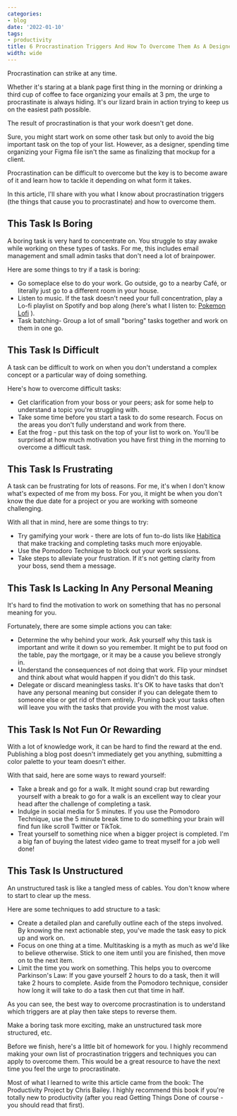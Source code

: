 ```yaml
---
categories:
- blog
date: '2022-01-10'
tags:
- productivity
title: 6 Procrastination Triggers And How To Overcome Them As A Designer
width: wide
---
```


Procrastination can strike at any time. 

Whether it's staring at a blank page first thing in the morning or drinking a third cup of coffee to face organizing your emails at 3 pm, the urge to procrastinate is always hiding. It's our lizard brain in action trying to keep us on the easiest path possible.

The result of procrastination is that your work doesn't get done. 

Sure, you might start work on some other task but only to avoid the big important task on the top of your list. However, as a designer, spending time organizing your Figma file isn't the same as finalizing that mockup for a client.

Procrastination can be difficult to overcome but the key is to become aware of it and learn how to tackle it depending on what form it takes. 

In this article, I'll share with you what I know about procrastination triggers (the things that cause you to procrastinate) and how to overcome them.


## This Task Is Boring

A boring task is very hard to concentrate on. You struggle to stay awake while working on these types of tasks. For me, this includes email management and small admin tasks that don't need a lot of brainpower.

Here are some things to try if a task is boring:

- Go someplace else to do your work. Go outside, go to a nearby Café, or literally just go to a different room in your house.
- Listen to music. If the task doesn't need your full concentration, play a Lo-fi playlist on Spotify and bop along (here's what I listen to: [Pokemon Lofi](https://open.spotify.com/playlist/59OrkYvGv0oM1KgPABU7nw?si=58639f8162ed4cd5) ).
- Task batching- Group a lot of small "boring" tasks together and work on them in one go.


## This Task Is Difficult

A task can be difficult to work on when you don't understand a complex concept or a particular way of doing something. 

Here's how to overcome difficult tasks:

- Get clarification from your boss or your peers; ask for some help to understand a topic you're struggling with.
- Take some time before you start a task to do some research. Focus on the areas you don't fully understand and work from there.
- Eat the frog - put this task on the top of your list to work on. You'll be surprised at how much motivation you have first thing in the morning to overcome a difficult task.


## This Task Is Frustrating

A task can be frustrating for lots of reasons. For me, it's when I don't know what's expected of me from my boss. For you, it might be when you don't know the due date for a project or you are working with someone challenging.

With all that in mind, here are some things to try:

- Try gamifying your work - there are lots of fun to-do lists like [Habitica](https://habitica.com/) that make tracking and completing tasks much more enjoyable.
- Use the Pomodoro Technique to block out your work sessions. 
- Take steps to alleviate your frustration. If it's not getting clarity from your boss, send them a message.

## This Task Is Lacking In Any Personal Meaning

It's hard to find the motivation to work on something that has no personal meaning for you.

Fortunately, there are some simple actions you can take:

- Determine the why behind your work. Ask yourself why this task is important and write it down so you remember. It might be to put food on the table, pay the mortgage, or it may be a cause you believe strongly in.
- Understand the consequences of not doing that work. Flip your mindset and think about what would happen if you didn't do this task. 
- Delegate or discard meaningless tasks. It's OK to have tasks that don't have any personal meaning but consider if you can delegate them to someone else or get rid of them entirely. Pruning back your tasks often will leave you with the tasks that provide you with the most value.


## This Task Is Not Fun Or Rewarding

With a lot of knowledge work, it can be hard to find the reward at the end. Publishing a blog post doesn't immediately get you anything, submitting a color palette to your team doesn't either.

With that said, here are some ways to reward yourself:

- Take a break and go for a walk. It might sound crap but rewarding yourself with a break to go for a walk is an excellent way to clear your head after the challenge of completing a task.
- Indulge in social media for 5 minutes. If you use the Pomodoro Technique, use the 5 minute break time to do something your brain will find fun like scroll Twitter or TikTok.
- Treat yourself to something nice when a bigger project is completed. I'm a big fan of buying the latest video game to treat myself for a job well done!


## This Task Is Unstructured

An unstructured task is like a tangled mess of cables. You don't know where to start to clear up the mess.

Here are some techniques to add structure to a task:

- Create a detailed plan and carefully outline each of the steps involved. By knowing the next actionable step, you've made the task easy to pick up and work on.
- Focus on one thing at a time. Multitasking is a myth as much as we'd like to believe otherwise. Stick to one item until you are finished, then move on to the next item.
- Limit the time you work on something. This helps you to overcome Parkinson's Law: If you gave yourself 2 hours to do a task, then it will take 2 hours to complete. Aside from the Pomodoro technique, consider how long it will take to do a task then cut that time in half.

As you can see, the best way to overcome procrastination is to understand which triggers are at play then take steps to reverse them. 

Make a boring task more exciting, make an unstructured task more structured, etc.

Before we finish, here's a little bit of homework for you. I highly recommend making your own list of procrastination triggers and techniques you can apply to overcome them. This would be a great resource to have the next time you feel the urge to procrastinate.

Most of what I learned to write this article came from the book: The Productivity Project by Chris Bailey. I highly recommend this book if you're totally new to productivity (after you read Getting Things Done of course - you should read that first).
